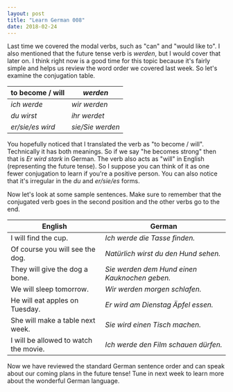 ```yaml
---
layout: post
title: "Learn German 008"
date: 2018-02-24
---
```


Last time we covered the modal verbs, such as "can" and "would like to".
I also mentioned that the future tense verb is *werden*, but I would cover that later on.
I think right now is a good time for this topic because it's fairly simple and helps us review the word order we covered last week.
So let's examine the conjugation table.

| to become / will | *werden* |
|---------|--------|
| *ich werde* | *wir werden* |
| *du wirst* | *ihr werdet* |
| *er/sie/es wird* | *sie/Sie werden* |

You hopefully noticed that I translated the verb as "to become / will". Technically it has both meanings.
So if we say "he becomes strong" then that is *Er wird stark* in German. 
The verb also acts as "will" in English (representing the future tense).
So I suppose you can think of it as one fewer conjugation to learn if you're a positive person.
You can also notice that it's irregular in the *du* and *er/sie/es* forms. 

Now let's look at some sample sentences. 
Make sure to remember that the conjugated verb goes in the second position and the other verbs go to the end. 

| English | German |
|---------|--------|
| I will find the cup. | *Ich werde die Tasse finden.* |
| Of course you will see the dog. | *Nat&uuml;rlich wirst du den Hund sehen.* |
| They will give the dog a bone. | *Sie werden dem Hund einen Kauknochen geben.* |
| We will sleep tomorrow. | *Wir werden morgen schlafen.* |
| He will eat apples on Tuesday. | *Er wird am Dienstag &Auml;pfel essen.* |
| She will make a table next week. | *Sie wird einen Tisch machen.* |
| I will be allowed to watch the movie. | *Ich werde den Film schauen d&uuml;rfen.* |

Now we have reviewed the standard German sentence order and can speak about our coming plans in the future tense! 
Tune in next week to learn more about the wonderful German language.
